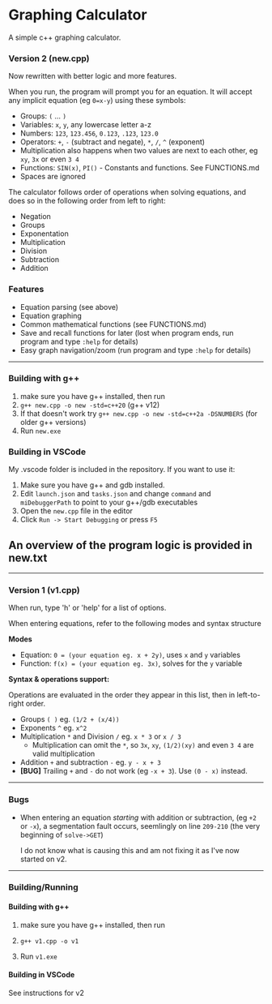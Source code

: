 # Graphing Calculator
A simple c++ graphing calculator.

### Version 2 (new.cpp)

Now rewritten with better logic and more features.

When you run, the program will prompt you for an equation. It will accept any implicit equation (eg `0=x-y`) using these symbols:
- Groups: `(` ... `)`
- Variables: `x`, `y`, any lowercase letter a-z
- Numbers: `123`, `123.456`, `0.123`, `.123`, `123.0`
- Operators: `+`, `-` (subtract and negate), `*`, `/`, `^` (exponent)
- Multiplication also happens when two values are next to each other, eg `xy`, `3x` or even `3 4`
- Functions: `SIN(x)`, `PI()` - Constants and functions. See FUNCTIONS.md
- Spaces are ignored

The calculator follows order of operations when solving equations, and
does so in the following order from left to right:
- Negation
- Groups
- Exponentation
- Multiplication
- Division
- Subtraction
- Addition

### Features
- Equation parsing (see above)
- Equation graphing
- Common mathematical functions (see FUNCTIONS.md)
- Save and recall functions for later (lost when program ends, run program and type `:help` for details)
- Easy graph navigation/zoom (run program and type `:help` for details)

---

### Building with g++
1. make sure you have g++ installed, then run
2. `g++ new.cpp -o new -std=c++20` (g++ v12)
3. If that doesn't work try `g++ new.cpp -o new -std=c++2a -DSNUMBERS` (for older g++ versions)
4. Run `new.exe`

### Building in VSCode
My .vscode folder is included in the repository.
If you want to use it:
1. Make sure you have g++ and gdb installed.
2. Edit `launch.json` and `tasks.json` and change `command` and `miDebuggerPath` to point to your g++/gdb executables
3. Open the `new.cpp` file in the editor
4. Click `Run -> Start Debugging` or press `F5`

**An overview of the program logic is provided in new.txt**
---
---

### Version 1 (v1.cpp)
When run, type 'h' or 'help' for a list of options.

When entering equations, refer to the following modes and syntax structure

**Modes**
- Equation: `0 = (your equation eg. x + 2y)`, uses `x` and `y` variables
- Function: `f(x) = (your equation eg. 3x)`, solves for the `y` variable

**Syntax & operations support:**

Operations are evaluated in the order they appear in this list, then in left-to-right order.

* Groups `( )` eg. `(1/2 + (x/4))`
* Exponents `^` eg. `x^2`
* Multiplication `*` and Division `/` eg. `x * 3` or `x / 3`
  * Multiplication can omit the `*`, so `3x`, `xy`, `(1/2)(xy)` and even `3 4` are valid multiplication
* Addition `+` and subtraction `-` eg. `y - x + 3`
* **[BUG]** Trailing `+` and `-` do not work (eg `-x + 3`). Use `(0 - x)` instead.

---

### Bugs
- When entering an equation *starting* with addition or subtraction, (eg `+2` or `-x`), a segmentation fault occurs, seemlingly on line `209-210` (the very beginning of `solve->GET`)

  I do not know what is causing this and am not fixing it as I've now started on v2.

---

### Building/Running

#### Building with g++
1. make sure you have g++ installed, then run

2. `g++ v1.cpp -o v1`

3. Run `v1.exe`

#### Building in VSCode
See instructions for v2
